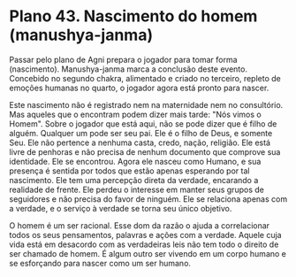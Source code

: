 # Plano 43. Nascimento do homem (manushya-janma)

Passar pelo plano de Agni prepara o jogador para tomar forma (nascimento). Manushya-janma marca a conclusão deste evento. Concebido no segundo chakra, alimentado e criado no terceiro, repleto de emoções humanas no quarto, o jogador agora está pronto para nascer.

Este nascimento não é registrado nem na maternidade nem no consultório. Mas aqueles que o encontram podem dizer mais tarde: "Nós vimos o Homem". Sobre o jogador que está aqui, não se pode dizer que é filho de alguém. Qualquer um pode ser seu pai. Ele é o filho de Deus, e somente Seu. Ele não pertence a nenhuma casta, credo, nação, religião. Ele está livre de penhoras e não precisa de nenhum documento que comprove sua identidade. Ele se encontrou. Agora ele nasceu como Humano, e sua presença é sentida por todos que estão apenas esperando por tal nascimento. Ele tem uma percepção direta da verdade, encarando a realidade de frente. Ele perdeu o interesse em manter seus grupos de seguidores e não precisa do favor de ninguém. Ele se relaciona apenas com a verdade, e o serviço à verdade se torna seu único objetivo.

O homem é um ser racional. Esse dom da razão o ajuda a correlacionar todos os seus pensamentos, palavras e ações com a verdade. Aquele cuja vida está em desacordo com as verdadeiras leis não tem todo o direito de ser chamado de homem. É algum outro ser vivendo em um corpo humano e se esforçando para nascer como um ser humano.
